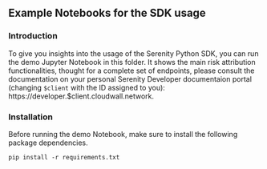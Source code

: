 ## Example Notebooks for the SDK usage
### Introduction
To give you insights into the usage of the Serenity Python SDK, you can run the demo Jupyter Notebook in this folder. It shows the main risk attribution functionalities, thought for a complete set of endpoints, please consult the documentation on your personal Serenity Developer documentaion portal (changing `$client` with the ID assigned to you): https://developer.$client.cloudwall.network. 

### Installation
Before running the demo Notebook, make sure to install the following package dependencies.

```plain
pip install -r requirements.txt
```
